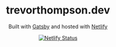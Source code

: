 <div align="center">
  <!-- <img alt="Logo" src="https://raw.githubusercontent.com/bchiang7/v4/master/src/images/logo.png" width="100" /> -->
</div>
<h1 align="center">
  trevorthompson.dev
</h1>
<p align="center">
 Built with <a href="https://www.gatsbyjs.org/" target="_blank">Gatsby</a> and hosted with <a href="https://www.netlify.com/" target="_blank">Netlify</a>
</p>
<p align="center">
  <a href="https://app.netlify.com/sites/reverent-einstein-630104/deploys" target="_blank">
    <img src="https://api.netlify.com/api/v1/badges/cca43bdc-3982-4eca-9e1f-92961365839d/deploy-status" alt="Netlify Status" />
  </a>
</p>
